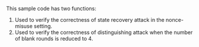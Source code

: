 This sample code has two functions:
1. Used to verify the correctness of state recovery attack in the nonce-misuse setting.
2. Used to verify the correctness of distinguishing attack when the number of blank rounds is reduced to 4.
